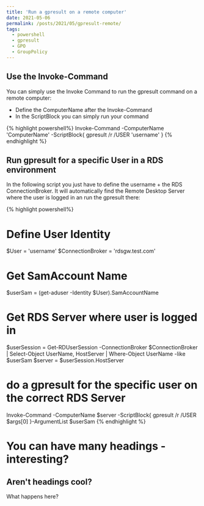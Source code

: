```yaml
---
title: 'Run a gpresult on a remote computer'
date: 2021-05-06
permalink: /posts/2021/05/gpresult-remote/
tags:
  - powershell
  - gpresult
  - GPO
  - GroupPolicy
---
```


## Use the Invoke-Command
You can simply use the Invoke Command to run the gpresult command on a remote computer:
  - Define the ComputerName after the Invoke-Command
  - In the ScriptBlock you can simply run your command
  
{% highlight powershell%}
Invoke-Command -ComputerName 'ComputerName' -ScriptBlock{
    gpresult /r /USER 'username'
}
{% endhighlight %}

## Run gpresult for a specific User in a RDS environment
In the following script you just have to define the username + the RDS ConnectionBroker.
It will automatically find the Remote Desktop Server where the user is logged in an run the gpresult there:

{% highlight powershell%}
# Define User Identity
$User = 'username'
$ConnectionBroker = 'rdsgw.test.com'

# Get SamAccount Name
$userSam = (get-aduser -Identity $User).SamAccountName
# Get RDS Server where user is logged in
$userSession = Get-RDUserSession -ConnectionBroker $ConnectionBroker | Select-Object UserName, HostServer | Where-Object UserName -like $userSam 
$server = $userSession.HostServer

# do a gpresult for the specific user on the correct RDS Server
Invoke-Command -ComputerName $server -ScriptBlock{
    gpresult /r /USER $args[0]
}-ArgumentList $userSam
{% endhighlight %}


You can have many headings - interesting?
======

Aren't headings cool?
------

What happens here?